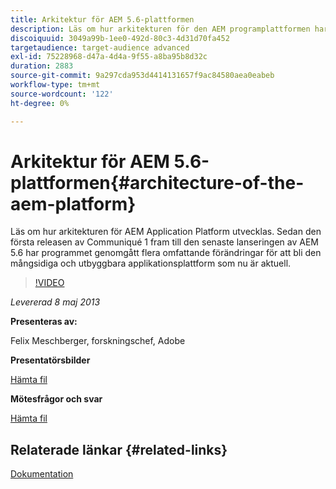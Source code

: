 ```yaml
---
title: Arkitektur för AEM 5.6-plattformen
description: Läs om hur arkitekturen för den AEM programplattformen har utvecklats. Sedan den första releasen av Communiqué 1, fram till den senaste starten av AEM 5.6, har programmet genomgått flera ändringar som har blivit den mångsidiga och utbyggbara programplattform som är i dag.
discoiquuid: 3049a99b-1ee0-492d-80c3-4d31d70fa452
targetaudience: target-audience advanced
exl-id: 75228968-d47a-4d4a-9f55-a8ba95b8d32c
duration: 2883
source-git-commit: 9a297cda953d4414131657f9ac84580aea0eabeb
workflow-type: tm+mt
source-wordcount: '122'
ht-degree: 0%

---
```


# Arkitektur för AEM 5.6-plattformen{#architecture-of-the-aem-platform}

Läs om hur arkitekturen för AEM Application Platform utvecklas. Sedan den första releasen av Communiqué 1 fram till den senaste lanseringen av AEM 5.6 har programmet genomgått flera omfattande förändringar för att bli den mångsidiga och utbyggbara applikationsplattform som nu är aktuell.

>[!VIDEO](https://video.tv.adobe.com/v/19575/?quality=9)

*Levererad 8 maj 2013*

**Presenteras av:**

Felix Meschberger, forskningschef, Adobe

**Presentatörsbilder**

[Hämta fil](assets/20130508-aem56-architecture.pdf)

**Mötesfrågor och svar**

[Hämta fil](assets/questionsanswers-aem56-architecture.pdf)

## Relaterade länkar {#related-links}

[Dokumentation](https://docs.adobe.com/docs/en/cq/5-6-1/exploring/introduction.html?wcmmode=disabled)

<!--
[Get back to the Overview](https://helpx.adobe.com/experience-manager/kt/eseminars/gems/aem-index.html)
-->
